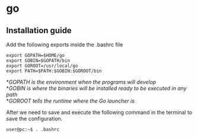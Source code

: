# go

## Installation guide

Add the following exports inside the .bashrc file   

`export GOPATH=$HOME/go`  
`export GOBIN=$GOPATH/bin`  
`export GOROOT=/usr/local/go`  
`export PATH=$PATH:$GOBIN:$GOROOT/bin`

**GOPATH is the environment when the programs will develop*  
**GOBIN is where the binaries will be installed ready to be executed in any path*  
**GOROOT tells the runtime where the Go launcher is*   

After we need to save and execute the following command in the terminal to save the configuration.

`user@pc:~$ . .bashrc`